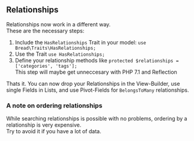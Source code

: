 ## Relationships
Relationships now work in a different way.  
These are the necessary steps:  
1. Include the `HasRelationships` Trait in your model: `use Bread\Traits\HasRelationships;`
2. Use the Trait `use HasRelationships;`
3. Define your relationship methods like `protected $relationships = ['categories', 'tags'];`  
	This step will maybe get unneccesary with PHP 7.1 and Reflection

Thats it. You can now drop your Relationships in the View-Builder, use single Fields in Lists, and use Pivot-Fields for `BelongsToMany` relationships.


### A note on ordering relationships
While searching relationships is possible with no problems, ordering by a relationship is very expensive.  
Try to avoid it if you have a lot of data.
